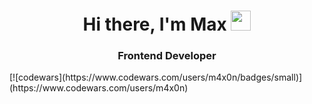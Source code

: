 <h1 align="center">Hi there, I'm Max</a> 
<img src="https://github.com/blackcater/blackcater/raw/main/images/Hi.gif" height="32"/></h1>
<h3 align="center">Frontend Developer</h3>
[![codewars](https://www.codewars.com/users/m4x0n/badges/small)](https://www.codewars.com/users/m4x0n)  

